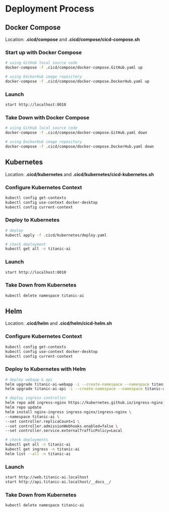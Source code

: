 # Deployment Process

## Docker Compose

Location: **.cicd/compose** and **.cicd/compose/cicd-compose.sh**

### Start up with Docker Compose

```bash
# using GitHub local source code
docker-compose -f .cicd/compose/docker-compose.GitHub.yaml up

# using DockerHub image repository
docker-compose -f .cicd/compose/docker-compose.DockerHub.yaml up
```

### Launch

```bash
start http://localhost:8010
```

### Take Down with Docker Compose

```bash
# using GitHub local source code
docker-compose -f .cicd/compose/docker-compose.GitHub.yaml down

# using DockerHub image repository
docker-compose -f .cicd/compose/docker-compose.DockerHub.yaml down
```

## Kubernetes

Location: **.cicd/kubernetes** and **.cicd/kubernetes/cicd-kubernetes.sh**

### Configure Kubernetes Context

```bash
kubectl config get-contexts
kubectl config use-context docker-desktop
kubectl config current-context
```

### Deploy to Kubernetes

```bash
# deploy
kubectl apply -f .cicd/kubernetes/deploy.yaml

# check deployment
kubectl get all -n titanic-ai
```

### Launch

```bash
start http://localhost:8010
```

### Take Down from Kubernetes

```bash
kubectl delete namespace titanic-ai
```

## Helm

Location: **.cicd/helm** and **.cicd/helm/cicd-helm.sh**

### Configure Kubernetes Context

```bash
kubectl config get-contexts
kubectl config use-context docker-desktop
kubectl config current-context
```

### Deploy to Kubernetes with Helm

```bash
# deploy webapp & api
helm upgrade titanic-ai-webapp -i --create-namespace --namespace titanic-ai .cicd/helm/titanic-ai-webapp
helm upgrade titanic-ai-api -i --create-namespace --namespace titanic-ai .cicd/helm/titanic-ai-api

# deploy ingress controller
helm repo add ingress-nginx https://kubernetes.github.io/ingress-nginx
helm repo update
helm install nginx-ingress ingress-nginx/ingress-nginx \
--namespace titanic-ai \
--set controller.replicaCount=1 \
--set controller.admissionWebhooks.enabled=false \
--set controller.service.externalTrafficPolicy=Local

# check deployments
kubectl get all -n titanic-ai
kubectl get ingress -n titanic-ai
helm list --all -n titanic-ai
```

### Launch

```bash
start http://web.titanic-ai.localhost
start http://api.titanic-ai.localhost/__docs__/
```

### Take Down from Kubernetes

```bash
kubectl delete namespace titanic-ai
```